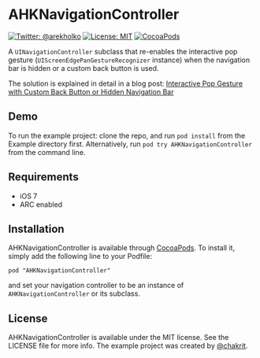 # AHKNavigationController
[![Twitter: @arekholko](https://img.shields.io/badge/contact-@arekholko-red.svg?style=flat)](https://twitter.com/arekholko)
[![License: MIT](https://img.shields.io/badge/license-MIT-red.svg?style=flat)](https://github.com/fastred/AHKNavigationController/blob/master/LICENSE)
[![CocoaPods](https://img.shields.io/cocoapods/v/AHKNavigationController.svg?style=flat)](https://github.com/fastred/AHKNavigationController)


A `UINavigationController` subclass that re-enables the interactive pop gesture (`UIScreenEdgePanGestureRecognizer` instance) when the navigation bar is hidden or a custom back button is used.

The solution is explained in detail in a blog post:
[Interactive Pop Gesture with Custom Back Button or Hidden Navigation Bar][0]

## Demo

To run the example project: clone the repo, and run `pod install` from the Example directory first. Alternatively, run `pod try AHKNavigationController` from the command line.

## Requirements

 * iOS 7
 * ARC enabled

## Installation

AHKNavigationController is available through [CocoaPods](http://cocoapods.org). To install
it, simply add the following line to your Podfile:

    pod "AHKNavigationController"

and set your navigation controller to be an instance of `AHKNavigationController` or its subclass.

## License

AHKNavigationController is available under the MIT license. See the LICENSE file for more info. The example project was created by [@chakrit](https://github.com/chakrit).


[0]: http://holko.pl/ios/2014/04/06/interactive-pop-gesture/
